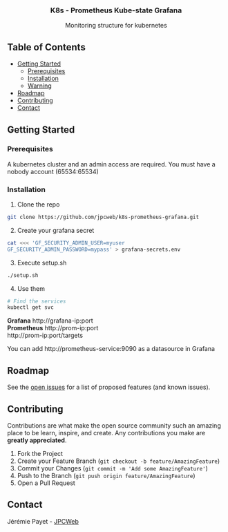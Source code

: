 <p align="center">
  <h3 align="center">K8s - Prometheus Kube-state Grafana</h3>

  <p align="center">
    Monitoring structure for kubernetes
  </p>
</p>



<!-- TABLE OF CONTENTS -->
## Table of Contents

* [Getting Started](#getting-started)
  * [Prerequisites](#prerequisites)
  * [Installation](#installation)
  * [Warning](#warning)
* [Roadmap](#roadmap)
* [Contributing](#contributing)
* [Contact](#contact)



## Getting Started

### Prerequisites
A kubernetes cluster and an admin access are required.
You must have a nobody account (65534:65534)

### Installation
1. Clone the repo
```sh
git clone https://github.com/jpcweb/k8s-prometheus-grafana.git
```
2. Create your grafana secret
```sh
cat <<< 'GF_SECURITY_ADMIN_USER=myuser
GF_SECURITY_ADMIN_PASSWORD=mypass' > grafana-secrets.env
```

3. Execute setup.sh
```sh
./setup.sh
```

4. Use them
```sh
# Find the services
kubectl get svc
```
<strong>Grafana</strong>
http://grafana-ip:port <br/>
<strong>Prometheus</strong>
http://prom-ip:port <br/>
http://prom-ip:port/targets<br/>

You can add http://prometheus-service:9090 as a datasource in Grafana

<!-- USAGE EXAMPLES -->

<!-- ROADMAP -->
## Roadmap

See the [open issues](https://github.com/jpcweb/k8s-prometheus-grafana/issues) for a list of proposed features (and known issues).



<!-- CONTRIBUTING -->
## Contributing

Contributions are what make the open source community such an amazing place to be learn, inspire, and create. Any contributions you make are **greatly appreciated**.

1. Fork the Project
2. Create your Feature Branch (`git checkout -b feature/AmazingFeature`)
3. Commit your Changes (`git commit -m 'Add some AmazingFeature'`)
4. Push to the Branch (`git push origin feature/AmazingFeature`)
5. Open a Pull Request



<!-- LICENSE -->


<!-- CONTACT -->
## Contact

Jérémie Payet - [JPCWeb](https://github.com/jpcweb) 
